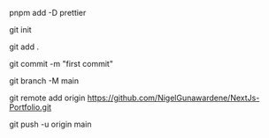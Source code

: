 pnpm add -D prettier

git init

git add .

git commit -m "first commit"

git branch -M main

git remote add origin https://github.com/NigelGunawardene/NextJs-Portfolio.git

git push -u origin main
